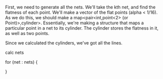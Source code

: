 First, we need to generate all the nets.
We'll take the kth net, and find the flatness of each point.
We'll make a vector of the flat points (alpha < 1/16).
As we do this, we should make a map<pair<int,point<2> (or Point)>,cylinder>.
Essentially, we're making a structure that maps a particular point in a net to its cylinder.
The cylinder stores the flatness in it, as well as two points.

Since we calculated the cylinders, we've got all the lines.

calc nets


for (net : nets) {

}
